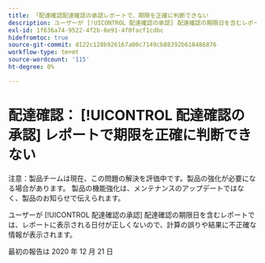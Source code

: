 ```yaml
---
title: 「配達確認配達確認の承認レポートで、期限を正確に判断できない
description: ユーザーが [!UICONTROL 配達確認の承認] 配達確認の期限日を含むレポートでは、レポートに表示される日付が正しくないので、計算の誤りや結果に不正確な情報が表示されます。
exl-id: 1f636a74-9522-4f2b-8e91-4f0facf1cdbc
hidefromtoc: true
source-git-commit: d122c128b926167a00c7149cb88392b618486876
workflow-type: tm+mt
source-wordcount: '115'
ht-degree: 0%

---
```


# 配達確認： [!UICONTROL 配達確認の承認] レポートで期限を正確に判断できない

注意：製品チームは現在、この問題の解決を評価中です。製品の強化が必要になる場合があります。 製品の機能強化は、メンテナンスのアップデートではなく、製品のお知らせで伝えられます。

ユーザーが [!UICONTROL 配達確認の承認] 配達確認の期限日を含むレポートでは、レポートに表示される日付が正しくないので、計算の誤りや結果に不正確な情報が表示されます。

最初の報告は 2020 年 12 月 21 日

